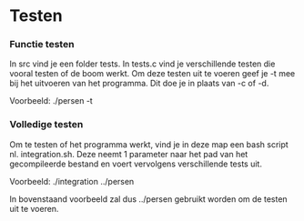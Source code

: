 # Testen

### Functie testen

In src vind je een folder tests. In tests.c vind je verschillende testen 
die vooral testen of de boom werkt. Om deze testen uit te voeren
geef je -t mee bij het uitvoeren van het programma.
Dit doe je in plaats van -c of -d.

Voorbeeld:
    ./persen -t

### Volledige testen

Om te testen of het programma werkt, vind je in deze map een bash script nl. integration.sh.
Deze neemt 1 parameter naar het pad van het gecompileerde bestand en voert vervolgens verschillende  tests uit.

Voorbeeld: 
    ./integration ../persen

In bovenstaand voorbeeld zal dus ../persen gebruikt worden om de testen uit te voeren.
